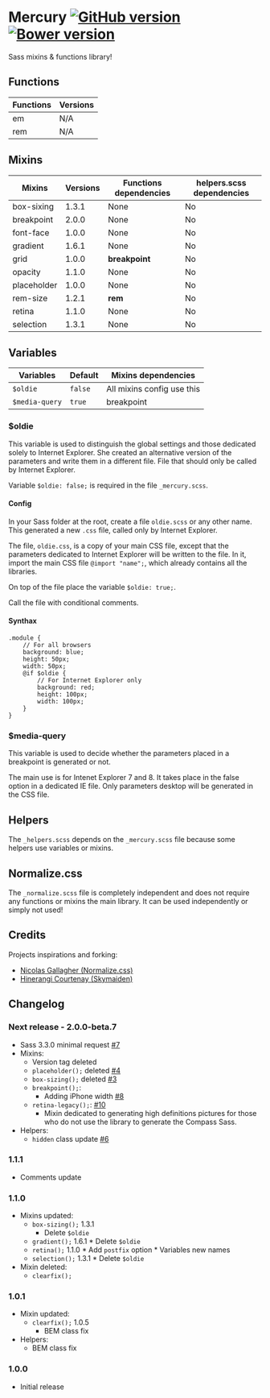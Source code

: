 # Mercury [![GitHub version](https://badge.fury.io/gh/agenceepsilon%2Fsass-mercury.png)](http://badge.fury.io/gh/agenceepsilon%2Fsass-mercury) [![Bower version](https://badge.fury.io/bo/sass-mercury.png)](http://badge.fury.io/bo/sass-mercury)

Sass mixins & functions library!

## Functions

| Functions | Versions |
| --------- | -------- |
| em        | N/A      |
| rem       | N/A      |

## Mixins

| Mixins      | Versions | Functions dependencies | helpers.scss dependencies |
| ----------- | -------- | ---------------------- | ------------------------- |
| box-sixing  | 1.3.1    | None                   | No                        |
| breakpoint  | 2.0.0    | None                   | No                        |
| font-face   | 1.0.0    | None                   | No                        |
| gradient    | 1.6.1    | None                   | No                        |
| grid        | 1.0.0    | **breakpoint**         | No                        |
| opacity     | 1.1.0    | None                   | No                        |
| placeholder | 1.0.0    | None                   | No                        |
| rem-size    | 1.2.1    | **rem**                | No                        |
| retina      | 1.1.0    | None                   | No                        |
| selection   | 1.3.1    | None                   | No                        |

## Variables

| Variables        | Default   | Mixins dependencies        |
| ---------------- | --------- | -------------------------- |
| ``$oldie``       | ``false`` | All mixins config use this |
| ``$media-query`` | ``true``  | breakpoint                 |

### $oldie

This variable is used to distinguish the global settings and those dedicated solely to Internet Explorer. She created an alternative version of the parameters and write them in a different file. File that should only be called by Internet Explorer.

Variable ``$oldie: false;`` is required in the file ``_mercury.scss``.

#### Config

In your Sass folder at the root, create a file ``oldie.scss`` or any other name. This generated a new ``.css`` file, called only by Internet Explorer.

The file, ``oldie.css``, is a copy of your main CSS file, except that the parameters dedicated to Internet Explorer will be written to the file. In it, import the main CSS file ``@import "name";``, which already contains all the libraries.

On top of the file place the variable ``$oldie: true;``.

Call the file with conditional comments.

#### Synthax

    .module {
        // For all browsers
        background: blue;
        height: 50px;
        width: 50px;
        @if $oldie {
            // For Internet Explorer only
            background: red;
            height: 100px;
            width: 100px;
        }
    }

### $media-query

This variable is used to decide whether the parameters placed in a breakpoint is generated or not.

The main use is for Intenet Explorer 7 and 8. It takes place in the false option in a dedicated IE file. Only parameters desktop will be generated in the CSS file.

## Helpers

The ``_helpers.scss`` depends on the ``_mercury.scss`` file because some helpers use variables or mixins.

## Normalize.css

The ``_normalize.scss`` file is completely independent and does not require any functions or mixins the main library. It can be used independently or simply not used!

## Credits

Projects inspirations and forking:

* [Nicolas Gallagher (Normalize.css)](http://necolas.github.io/normalize.css/)
* [Hinerangi Courtenay (Skymaiden)](https://github.com/skymaiden)

## Changelog

### Next release - 2.0.0-beta.7

* Sass 3.3.0 minimal request [#7](https://github.com/agenceepsilon/sass-mercury/issues/7)
* Mixins:
    * Version tag deleted
    * ``placeholder();`` deleted [#4](https://github.com/agenceepsilon/sass-mercury/issues/4)
    * ``box-sizing();`` deleted [#3](https://github.com/agenceepsilon/sass-mercury/issues/3)
    * ``breakpoint();``:
        * Adding iPhone width [#8](https://github.com/agenceepsilon/sass-mercury/issues/8)
    * ``retina-legacy();``: [#10](https://github.com/agenceepsilon/sass-mercury/issues/10)
        * Mixin dedicated to generating high definitions pictures for those who do not use the library to generate the Compass Sass.
* Helpers:
    * ``hidden`` class update [#6](https://github.com/agenceepsilon/sass-mercury/issues/6)

### 1.1.1

* Comments update

### 1.1.0

* Mixins updated:
    * ``box-sizing();`` 1.3.1
        * Delete ``$oldie``
    * ``gradient();`` 1.6.1
            * Delete ``$oldie``
    * ``retina();`` 1.1.0
            * Add ``postfix`` option
            * Variables new names
    * ``selection();`` 1.3.1
            * Delete ``$oldie``
* Mixin deleted:
    * ``clearfix();``

### 1.0.1

* Mixin updated:
    * ``clearfix();`` 1.0.5
        * BEM class fix
* Helpers:
    * BEM class fix

### 1.0.0

* Initial release